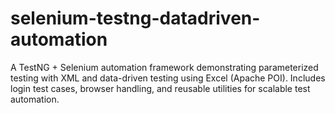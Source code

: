 # selenium-testng-datadriven-automation
A TestNG + Selenium automation framework demonstrating parameterized testing with XML and data-driven testing using Excel (Apache POI). Includes login test cases, browser handling, and reusable utilities for scalable test automation.
